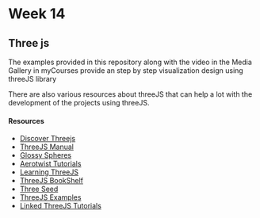 # Week 14
 ## Three js
 
 <p>The examples provided in this repository along with the video in the Media Gallery in myCourses provide an step by step visualization design using threeJS library</p>
 <p>
 There are also various resources about threeJS that can help a lot with the development of the projects using threeJS. 
 </p>

<h4>Resources</h4>
<ul>
<li> <a href=https://discoverthreejs.com/>Discover Threejs</a></li>
<li><a href="https://threejs.org/manual/">ThreeJS Manual</a></li>
<li><a href="https://pierfrancesco-soffritti.medium.com/glossy-spheres-in-three-js-bfd2785d4857">Glossy Spheres</a></li>
<li><a href="https://aerotwist.com/tutorials/">Aerotwist Tutorials</a></li>
<li><a href="http://learningthreejs.com/">Learning ThreeJS</a></li>
<li><a href="https://discourse.threejs.org/t/three-js-bookshelf/2468">ThreeJS BookShelf</a></li>
<li><a href="https://github.com/edwinwebb/three-seed/">Three Seed</a></li>
<li><a href="https://threejs.org/examples/">ThreeJS Examples</a></li>
<li><a href="https://www.linkedin.com/learning/learning-3d-graphics-on-the-web-with-three-js/create-a-ground-plane?autoAdvance=true&autoSkip=false&autoplay=true&resume=true&u=74653914">Linked ThreeJS Tutorials</a></li>
</ul>




